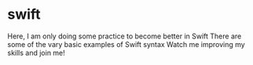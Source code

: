 # swift
Here, I am only doing some practice to become better in Swift
There are some of the vary basic examples of Swift syntax
Watch me improving my skills and join me!
